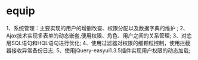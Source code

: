 # equip
1、系统管理：主要实现的用户的增删改查、权限分配以及数据字典的维护 ;
2、Ajax技术实现多表单的动态嵌套,便用权限、角色、用户之间的关系管理;
3、对底层SQL语句和HQL语句进行优化;
4、使用过滤器对权限的细颗粒控制，使用拦截器接收异常备份日志;
5、使用jQuery-easyui1.3.5插件实现用户权限的动态加载;

